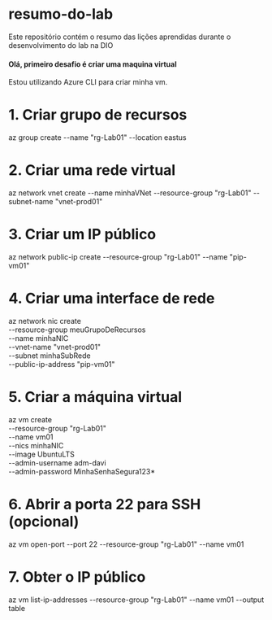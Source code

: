 # resumo-do-lab
Este repositório contém o resumo das lições aprendidas durante o desenvolvimento do lab na DIO
#### Olá, primeiro desafio é criar uma maquina virtual ####
Estou utilizando Azure CLI para criar minha vm.

# 1. Criar grupo de recursos
az group create --name "rg-Lab01" --location eastus

# 2. Criar uma rede virtual
az network vnet create --name minhaVNet --resource-group "rg-Lab01" --subnet-name "vnet-prod01"

# 3. Criar um IP público
az network public-ip create --resource-group "rg-Lab01" --name "pip-vm01"

# 4. Criar uma interface de rede
az network nic create \
  --resource-group meuGrupoDeRecursos \
  --name minhaNIC \
  --vnet-name "vnet-prod01" \
  --subnet minhaSubRede \
  --public-ip-address "pip-vm01"

# 5. Criar a máquina virtual
az vm create \
  --resource-group "rg-Lab01" \
  --name vm01 \
  --nics minhaNIC \
  --image UbuntuLTS \
  --admin-username adm-davi \
  --admin-password MinhaSenhaSegura123*

# 6. Abrir a porta 22 para SSH (opcional)
az vm open-port --port 22 --resource-group "rg-Lab01" --name vm01

# 7. Obter o IP público
az vm list-ip-addresses --resource-group "rg-Lab01" --name vm01 --output table
